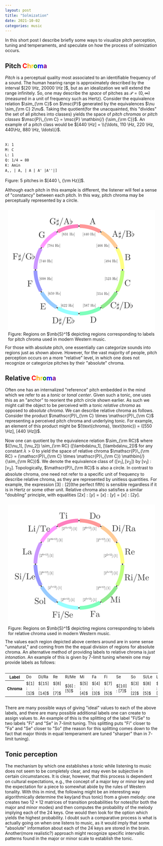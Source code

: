 ```yaml
---
layout: post
title: "Solmization"
date: 2021-10-02
categories: music
---
```


In this short post I describe briefly some ways to visualize pitch perception, tuning and temperaments, and speculate on how the process of solmization occurs.
<!--more-->

$\newcommand{\Hz}{\text{ Hz}}$

## Pitch <span style='color: red'>C</span><span style='color: orange'>h</span><span style='color: gold'>r</span><span style='color: green'>o</span><span style='color: blue'>m</span><span style='color: purple'>a</span>

_Pitch_ is a perceptual quality most associated to an identifiable frequency of a sound. The human hearing range is approximately described by the interval $[20 \Hz, 20000 \Hz ]$, but as an idealization we will extend the range infinitely. So, one may describe the _space_ of pitches as $\mathscr{P} = (0, \infty)$ (measured in a unit of frequency such as Hertz). Consider the equivalence relation $\sim_{\rm C}$ on $\msc{P}$ generated by the equivalences $\nu \sim_{\rm C} 2\nu$. Taking the quotient(for the unacquainted, this "divides" the set of all pitches into classes) yields the space of _pitch chromas_ or _pitch classes_ $\msc{P}\_{\rm C} = \msc{P} \mathbin{/} {\sim_{\rm C}}$. An example of a pitch class would be $[440 \Hz] = \\{\ldots, 110 \Hz, 220 \Hz,  440\Hz, 880 \Hz, \ldots\\}$.

<div class="music-card" style="width: 65%;">
	<div id="sheet-octaves">
		<code>
<!-- -->X: 1
<!-- -->M: C
<!-- -->L: 1
<!-- -->Q: 1/4 = 80
<!-- -->K: Amin
<!-- -->A,, | A, | A | A' |A''|]
		</code>
	</div>
	<div id="audio-octaves"></div>
</div>

<div class="fig-caption">Figure: 5 pitches in $[440 \, {\rm Hz}]$.</div>

Although each pitch in this example is different, the listener will feel a sense of "constancy" between each pitch. In this way, pitch chroma may be perceptually represented by a circle.
<div style="float: right; padding: 10px">
<img src="/assets/images/absolute_chroma_diagram.svg" style="display: block; margin-left: auto; margin-right: auto;">
<div class="fig-caption">Figure: Regions on $\mb{S}^1$ depicting regions corresponding to labels for pitch chroma used in modern Western music. </div>
</div>

For those with absolute pitch, one essentially can categorize sounds into regions just as shown above. However, for the vast majority of people, pitch perception occurs on a more "relative" level, in which one does not recognize or categorize pitches by their "absolute" chroma.

## Relative <span style='color: red'>C</span><span style='color: orange'>h</span><span style='color: gold'>r</span><span style='color: green'>o</span><span style='color: blue'>m</span><span style='color: purple'>a</span>

Often one has an internalized "reference" pitch embedded in the mind which we refer to as a *tonic* or *tonal center*. Given such a tonic, one uses this as an "anchor" to reorient the pitch circle shown earlier. As such we might call the object to be perceived with a tonic _relative chroma_ as opposed to _absolute chroma_. We can describe relative chroma as follows. Consider the product $\mathscr{P}\_{\rm C} \times \mathscr{P}\_{\rm C}$ representing a perceived pitch chroma and underlying tonic. For example, an element of this product might be $(\text{chroma}, \text{tonic}) = ([550 \Hz], [440 \Hz])$.

Now one can quotient by the equivalence relation $\sim_{\rm RC}$ where $([\nu_1], [\nu_2]) \sim_{\rm RC} ([\lambda\nu_1], [\lambda\nu_2])$ for any constant $\lambda > 0$ to yield the space of relative chroma $\mathscr{P}\_{\rm RC} = (\mathscr{P}\_{\rm C} \times \mathscr{P}\_{\rm C}) \mathbin{/} {\sim_{\rm RC}}$. We denote the equivalence class of $([\nu_1], [\nu_2])$ by $[\nu_1] : [\nu_2]$.  Topologically, $\mathscr{P}\_{\rm RC}$ is also a circle. In contrast to absolute chroma, one need not refer to a specific unit of frequency to describe relative chroma, as they are represented by unitless quantities. For example, the expression $[3] : [2]$(the perfect fifth) is sensible regardless if it is in Hertz or some other unit. Relative chroma also satisfies a similar "doubling" principle, with equalities $[2x] : [y] = [x] : [y] = [x] : [2y]$.

<div style="float:right; padding: 10px">
<img src="/assets/images/relative_chroma_diagram.svg" style="display: block; margin-left: auto; margin-right: auto;">
<div class="fig-caption">Figure: Regions on $\mb{S}^1$ depicting regions corresponding to labels for relative chroma used in modern Western music. </div>
</div>

The values each region depicted above centers around are in some sense "unnatural," and coming from the the equal division of regions for absolute chroma. An alternative method of providing labels to relative chroma is *just intonation*. An example of this is given by $7$-limit tuning wherein one may provide labels as follows:

<div style="overflow-x: auto;">
<table style="font-size: 13px;">
  <tr>
    <th>Label</th>
    <td>Do</td>
    <td>Di/Ra</td>
    <td>Re</td>
    <td>Ri/Me</td>
    <td>Mi</td>
    <td>Fa</td>
    <td>Fi</td>
    <td>Se</td>
    <td>So</td>
    <td>Si/Le</td>
    <td>La</td>
    <td>Li/Te</td>
    <td>Ti</td>
  </tr>
  <tr>
    <th>Chroma</th>
    <td>$[1] : [1]$</td>
    <td>$[15] : [14]$</td>
    <td>$[8] : [7]$</td>
    <td>$[6] : [5]$</td>
    <td>$[5] : [4]$</td>
    <td>$[4] : [3]$</td>
    <td>$[7] : [5]$</td>
    <td>$[10] : [7]$</td>
    <td>$[3] : [2]$</td>
    <td>$[8] : [5]$</td>
    <td>$[5] : [3]$</td>
    <td>$[7] : [4]$</td>
    <td>$[15] : [8]$</td>
  </tr>
</table>
</div>

There are many possible ways of giving "ideal" values to each of the above labels, and there are many possible additional labels one can create to assign values to. An example of this is the splitting of the label "Fi/Se" to two labels "Fi" and "Se" in $7$-limit tuning. This splitting puts "Fi" closer to "Fa" and "Se" closer to "So" (the reason for this splitting comes down to the fact that major thirds in equal temperament are tuned "sharper" than in $7$-limit tuning).

## Tonic perception

The mechanism by which one establishes a tonic while listening to music does not seem to be completely clear, and may even be subjective in certain circumstances. It is clear, however, that this process is dependent on cultural expectations, e.g., the concept of a major key or minor key and the expectation for a piece to somewhat abide by the rules of Western tonality. With this in mind, the following might be an interesting way algorithmically determine the key(and thus tonic) from a given melody: one creates two $12 \times 12$ matrices of transition probabilities for notes(for both the major and minor modes) and then computes the probability of the melody implying each of the $24$ keys. One would then look for the option which yields the highest probability. I doubt such a comparative process is what is actually going on when one listens to music, as it would imply that some "absolute" information about each of the $24$ keys are stored in the brain. Another(more realistic?) approach might recognize specific intervallic patterns found in the major or minor scale to establish the tonic.
